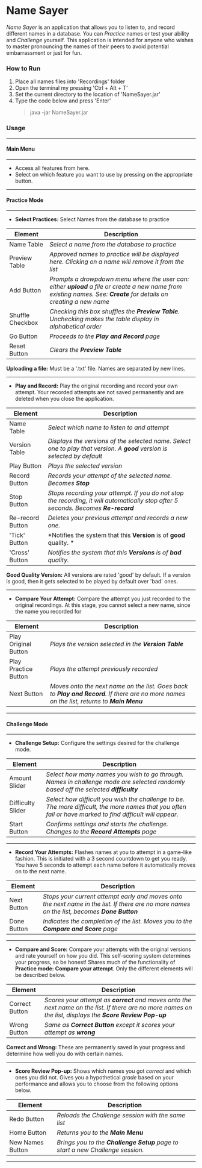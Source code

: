 # **Name Sayer**

*Name Sayer* is an application that allows you to listen to, and record different names in a database. You can *Practice* names or test your ability and *Challenge* yourself. This application is intended for anyone who wishes to master pronouncing the names of their peers to avoid potential embarrassment or just for fun. 

### **How to Run**
1) Place all names files into 'Recordings' folder
2) Open the terminal my pressing 'Ctrl + Alt + T'
3) Set the current directory to the location of 'NameSayer.jar'
4) Type the code below and press 'Enter'
    > java -jar NameSayer.jar

### **Usage**
****
#### Main Menu
****
- Access all features from here.
- Select on which feature you want to use by pressing on the appropriate button.
****
#### Practice Mode
****
- **Select Practices:**
Select Names from the database to practice

| Element | Description |
| ------ | ------ |
|Name Table|*Select a name from the database to practice*|
|Preview Table|*Approved names to practice will be displayed here. Clicking on a name will remove it from the list*|
|Add Button|*Prompts a drowpdown menu where the user can: either **upload** a file or create a new name from existing names. See: **Create** for details on creating a new name*|
|Shuffle Checkbox|*Checking this box shuffles the **Preview Table**. Unchecking makes the table display in alphabetical order*|
|Go Button|*Proceeds to the **Play and Record** page*|
|Reset Button|*Clears the **Preview Table***|

**Uploading a file:** Must be a '.txt' file. Names are separated by new lines.
****
- **Play and Record:**
Play the original recording and record your own attempt. Your recorded attempts are not saved permanently and are deleted when you close the application.

| Element | Description |
| ------ | ------ |
|Name Table|*Select which name to listen to and attempt*|
|Version Table|*Displays the versions of the selected name. Select one to play that version. A **good** version is selected by default*|
|Play Button|*Plays the selected version*|
|Record Button|*Records your attempt of the selected name. Becomes **Stop***|
|Stop Button|*Stops recording your attempt. If you do not stop the recording, it will automatically stop after 5 seconds. Becomes **Re-record***|
|Re-record Button|*Deletes your previous attempt and records a new one.*|
|'Tick' Button|*Notifies the system that this **Version** is of **good** quality. *|
|'Cross' Button|*Notifies the system that this **Versions** is of **bad** quality.*|

**Good Quality Version:** All versions are rated 'good' by default. If a version is good, then it gets selected to be played by default over 'bad' ones.
****
- **Compare Your Attempt:**
Compare the attempt you just recorded to the original recordings. At this stage, you cannot select a new name, since the name you recorded for 

| Element | Description |
| ------ | ------ |
|Play Original Button|*Plays the version selected in the **Version Table***|
|Play Practice Button|*Plays the attempt previously recorded*|
|Next Button|*Moves onto the next name on the list. Goes back to **Play and Record**. If there are no more names on the list, returns to **Main Menu***|
*****
#### Challenge Mode
****
- **Challenge Setup:**
Configure the settings desired for the challenge mode.

| Element | Description |
| ------ | ------ |
|Amount Slider|*Select how many names you wish to go through. Names in challenge mode are selected randomly based off the selected **difficulty***|
|Difficulty Slider|*Select how difficult you wish the challenge to be. The more difficult, the more names that you often fail or have marked to find difficult will appear.*|
|Start Button|*Confirms settings and starts the challenge. Changes to the **Record Attempts** page*|
****
- **Record Your Attempts:**
Flashes names at you to attempt in a game-like fashion. This is initiated with a 3 second countdown to get you ready. You have 5 seconds to attempt each name before it automatically moves on to the next name.

| Element | Description |
| ------ | ------ |
|Next Button|*Stops your current attempt early and moves onto the next name in the list. If there are no more names on the list, becomes **Done Button***|
|Done Button|*Indicates the completion of the list. Moves you to the **Compare and Score** page*|
****
- **Compare and Score:**
Compare your attempts with the original versions and rate yourself on how you did. This self-scoring system determines your progress, so be honest! Shares much of the functionality of **Practice mode: Compare your attempt**. Only the different elements will be described below.

| Element | Description |
| ------ | ------ |
|Correct Button|*Scores your attempt as **correct** and moves onto the next name on the list. If there are no more names on the list, displays the **Score Review Pop-up***|
|Wrong Button|*Same as **Correct Button** except it scores your attempt as **wrong***|

**Correct and Wrong:** These are permanently saved in your progress and determine how well you do with certain names.
****
- **Score Review Pop-up:**
Shows which names you got *correct* and which ones you did not. Gives you a hypothetical *grade* based on your performance and allows you to choose from the following options below.

| Element | Description |
| ------ | ------ |
|Redo Button|*Reloads the Challenge session with the same list*|
|Home Button|*Returns you to the **Main Menu***|
|New Names Button|*Brings you to the **Challenge Setup** page to start a new Challenge session.*|
****
